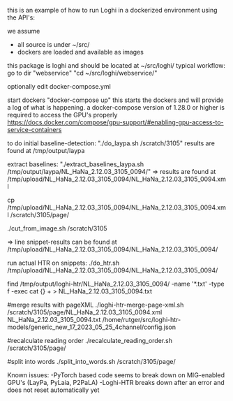 this is an example of how to run Loghi in a dockerized environment using the API's:

we assume 
- all source is under ~/src/
- dockers are loaded and available as images

this package is loghi and should be located at ~/src/loghi/
typical workflow:
go to dir "webservice"
"cd ~/src/loghi/webservice/"

optionally edit docker-compose.yml

start dockers
"docker-compose up"
this starts the dockers and will provide a log of what is happening.
a docker-compose version of 1.28.0 or higher is required to access the GPU's properly
https://docs.docker.com/compose/gpu-support/#enabling-gpu-access-to-service-containers

to do initial baseline-detection:
"./do_laypa.sh /scratch/3105"
results are found at /tmp/output/laypa

extract baselines:
"./extract_baselines_laypa.sh /tmp/output/laypa/NL_HaNa_2.12.03_3105_0094/"
=> results are found at /tmp/upload/NL_HaNa_2.12.03_3105_0094/NL_HaNa_2.12.03_3105_0094.xml


cp /tmp/upload/NL_HaNa_2.12.03_3105_0094/NL_HaNa_2.12.03_3105_0094.xml /scratch/3105/page/

./cut_from_image.sh /scratch/3105

=> line snippet-results can be found at /tmp/upload/NL_HaNa_2.12.03_3105_0094/NL_HaNa_2.12.03_3105_0094/

run actual HTR on snippets:
./do_htr.sh /tmp/upload/NL_HaNa_2.12.03_3105_0094/NL_HaNa_2.12.03_3105_0094/

find /tmp/output/loghi-htr/NL_HaNa_2.12.03_3105_0094/ -name '*.txt' -type f -exec cat {} + > NL_HaNa_2.12.03_3105_0094.txt


#merge results with pageXML
./loghi-htr-merge-page-xml.sh /scratch/3105/page/NL_HaNa_2.12.03_3105_0094.xml NL_HaNa_2.12.03_3105_0094.txt /home/rutger/src/loghi-htr-models/generic_new_17_2023_05_25_4channel/config.json 

#recalculate reading order
./recalculate_reading_order.sh /scratch/3105/page/

#split into words
./split_into_words.sh /scratch/3105/page/

Known issues:
-PyTorch based code seems to break down on MIG-enabled GPU's (LayPa, PyLaia, P2PaLA)
-Loghi-HTR breaks down after an error and does not reset automatically yet
